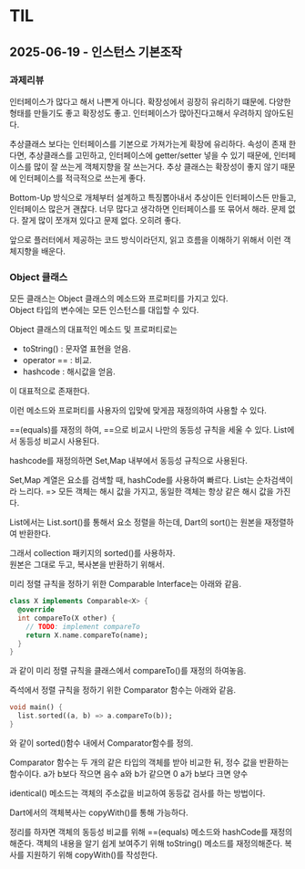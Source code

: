 # TIL

## 2025-06-19 - 인스턴스 기본조작

### 과제리뷰

인터페이스가 많다고 해서 나쁜게 아니다. 확장성에서 굉장히 유리하기 떄문에. 다양한 형태를 만들기도 좋고 확장성도 좋고.
인터페이스가 많아진다고해서 우려하지 않아도된다.

추상클래스 보다는 인터페이스를 기본으로 가져가는게 확장에 유리하다.
속성이 존재 한다면, 추상클래스를 고민하고, 인터페이스에 getter/setter 넣을 수 있기 때문에,
인터페이스를 많이 잘 쓰는게 객체지향을 잘 쓰는거다.
추상 클래스는 확장성이 좋지 않기 때문에 인터페이스를 적극적으로 쓰는게 좋다.

Bottom-Up 방식으로 개체부터 설계하고 특징뽑아내서 추상이든 인터페이스든 만들고,
인터페이스 많은거 괜찮다.
너무 많다고 생각하면 인터페이스를 또 묶어서 해라. 문제 없다. 잘게 많이 쪼개져 있다고 문제 없다. 오히려 좋다.

앞으로 플러터에서 제공하는 코드 방식이라던지, 읽고 흐름을 이해하기 위해서 이런 객체지향을 배운다.

### Object 클래스

모든 클래스는 Object 클래스의 메소드와 프로퍼티를 가지고 있다.   
Object 타입의 변수에는 모든 인스턴스를 대입할 수 있다.

Object 클래스의 대표적인 메소드 및 프로퍼티로는

- toString() : 문자열 표현을 얻음.
- operator == : 비교.
- hashcode : 해시값을 얻음.

이 대표적으로 존재한다.

이런 메소드와 프로퍼티를 사용자의 입맞에 맞게끔 재정의하여 사용할 수 있다.

==(equals)를 재정의 하여, ==으로 비교시 나만의 동등성 규칙을 세울 수 있다.
List에서 동등성 비교시 사용된다.

hashcode를 재정의하면 Set,Map 내부에서 동등성 규칙으로 사용된다.

Set,Map 계열은 요소를 검색할 때, hashCode를 사용하여 빠르다. List는 순차검색이라 느리다.
=> 모든 객체는 해시 값을 가지고, 동일한 객체는 항상 같은 해시 값을 가진다.

List에서는
List.sort()를 통해서 요소 정렬을 하는데, Dart의 sort()는 원본을 재정렬하여 반환한다.

그래서 collection 패키지의 sorted()를 사용하자.    
원본은 그대로 두고, 복사본을 반환하기 위해서.

미리 정렬 규칙을 정하기 위한 Comparable Interface는 아래와 같음.

```dart
class X implements Comparable<X> {
  @override
  int compareTo(X other) {
    // TODO: implement compareTo
    return X.name.compareTo(name);
  }
}
```

과 같이 미리 정렬 규칙을 클래스에서 compareTo()를 재정의 하여놓음.

즉석에서 정렬 규칙을 정하기 위한 Comparator 함수는 아래와 같음.

```dart
void main() {
  list.sorted((a, b) => a.compareTo(b));
}

```

와 같이 sorted()함수 내에서 Comparator함수를 정의.

Comparator 함수는 두 개의 같은 타입의 객체를 받아 비교한 뒤, 정수 값을 반환하는 함수이다.
a가 b보다 작으면 음수
a와 b가 같으면 0
a가 b보다 크면 양수

identical()  메소드는 객체의 주소값을 비교하여 동등값 검사를 하는 방법이다.

Dart에서의 객체복사는 copyWith()를 통해 가능하다.

정리를 하자면
객체의 동등성 비교를 위해 ==(equals) 메소드와 hashCode를 재정의해준다.
객체의 내용을 알기 쉽게 보여주기 위해 toString() 메소드를 재정의해준다.
복사를 지원하기 위해 copyWith()를 작성한다. 


